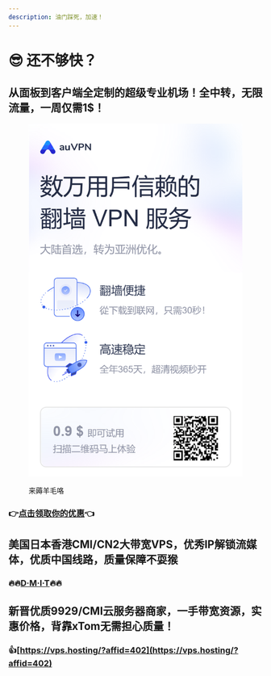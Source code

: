 ```yaml
---
description: 油门踩死，加速！
---
```


# 😎 还不够快？

## 从面板到客户端全定制的超级专业机场！全中转，无限流量，一周仅需1$！

<figure><img src=".gitbook/assets/auVPN 扫码邀请.png" alt=""><figcaption><p>来薅羊毛咯</p></figcaption></figure>

### 👉[点击领取你的优惠](https://g0t0.org/?ct=0\&cl=0\&utm\_source=aff\&affId=36544)👈





## 美国日本香港CMI/CN2大带宽VPS，优秀IP解锁流媒体，优质中国线路，质量保障不耍猴

### 🔥🔥[D·M·I·T](https://www.dmit.io/aff.php?aff=2855)🔥🔥





## 新晋优质9929/CMI云服务器商家，一手带宽资源，实惠价格，背靠xTom无需担心质量！

### 👍[https://vps.hosting/?affid=402](https://vps.hosting/?affid=402)
